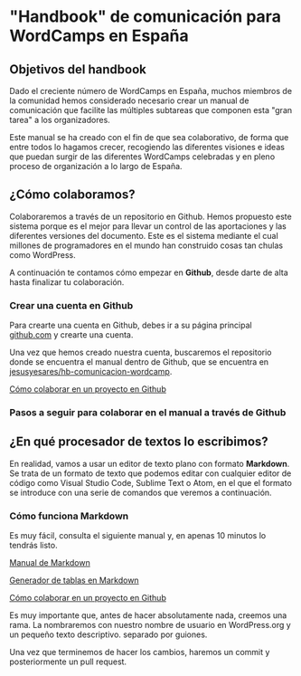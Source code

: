 # "Handbook" de comunicación para WordCamps en España
## Objetivos del handbook
Dado el creciente número de WordCamps en España, muchos miembros de la comunidad hemos considerado necesario crear un manual de comunicación que facilite las múltiples subtareas que componen esta "gran tarea" a los organizadores.

Este manual se ha creado con el fin de que sea colaborativo, de forma que entre todos lo hagamos crecer, recogiendo las diferentes visiones e ideas que puedan surgir de las diferentes WordCamps celebradas y en pleno proceso de organización a lo largo de España.

## ¿Cómo colaboramos?
Colaboraremos a través de un repositorio en Github. Hemos propuesto este sistema porque es el mejor para llevar un control de las aportaciones y las diferentes versiones del documento. Este es el sistema mediante el cual millones de programadores en el mundo han construido cosas tan chulas como WordPress.

A continuación te contamos cómo empezar en **Github**, desde darte de alta hasta finalizar tu colaboración.

### Crear una cuenta en Github
Para crearte una cuenta en Github, debes ir a su página principal [github.com](https://github.com/) y crearte una cuenta.

Una vez que hemos creado nuestra cuenta, buscaremos el repositorio donde se encuentra el manual dentro de Github, que se encuentra en [jesusyesares/hb-comunicacion-wordcamp](https://github.com/jesusyesares/hb-comunicacion-wordcamp).

[Cómo colaborar en un proyecto en Github](https://gist.github.com/BCasal/026e4c7f5c71418485c1)

### Pasos a seguir para colaborar en el manual a través de Github

## ¿En qué procesador de textos lo escribimos?
En realidad, vamos a usar un editor de texto plano con formato **Markdown**. Se trata de un formato de texto que podemos editar con cualquier editor de código como Visual Studio Code, Sublime Text o Atom, en el que el formato se introduce con una serie de comandos que veremos a continuación.

### Cómo funciona Markdown

Es muy fácil, consulta el siguiente manual y, en apenas 10 minutos lo tendrás listo.

[Manual de Markdown](https://commonmark.org/help/)

[Generador de tablas en Markdown](https://www.tablesgenerator.com/markdown_tables)

[Cómo colaborar en un proyecto en Github](https://gist.github.com/BCasal/026e4c7f5c71418485c1)

Es muy importante que, antes de hacer absolutamente nada, creemos una rama. La nombraremos con nuestro nombre de usuario en WordPress.org y un pequeño texto descriptivo. separado por guiones.

Una vez que terminemos de hacer los cambios, haremos un commit y posteriormente un pull request.
